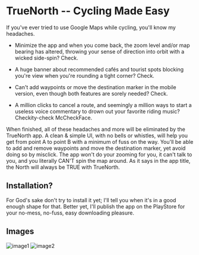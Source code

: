 # TrueNorth -- Cycling Made Easy

If you've ever tried to use Google Maps while cycling, you'll know my headaches.

* Minimize the app and when you come back, the zoom level and/or map bearing has altered, throwing your sense of direction into orbit with a wicked side-spin? Check.

* A huge banner about recommended cafés and tourist spots blocking you're view when you're rounding a tight corner? Check.

* Can't add waypoints or move the destination marker in the mobile version, even though both features are sorely needed? Check.

* A million clicks to cancel a route, and seemingly a million ways to start a useless voice commentary to drown out your favorite riding music? Checkity-check McCheckFace.

When finished, all of these headaches and more will be eliminated by the TrueNorth app. 
A clean & simple UI, with no bells or whistles, will help you get from point A to point B with a minimum of fuss on the way.
You'll be able to add and remove waypoints and move the destination marker, yet avoid doing so by misclick. The app won't do your zooming for
you, it can't talk to you, and you literally CAN'T spin the map around. As it says in the app title, the North will always be TRUE with TrueNorth.

## Installation?

For God's sake don't try to install it yet; I'll tell you when it's in a good enough shape for that. Better yet, I'll publish the app on the PlayStore for your no-mess, no-fuss, easy downloading pleasure.

## Images

![image1](https://imgur.com/Cgiuzb7)
![image2](https://imgur.com/nrE57e6)
